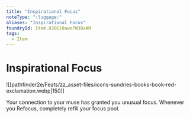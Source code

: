 ```yaml
---
title: "Inspirational Focus"
noteType: ":luggage:"
aliases: "Inspirational Focus"
foundryId: Item.83OGl0awoPW38xAM
tags:
  - Item
---
```


# Inspirational Focus
![[pathfinder2e/Feats/zz_asset-files/icons-sundries-books-book-red-exclamation.webp|150]]

Your connection to your muse has granted you unusual focus. Whenever you Refocus, completely refill your focus pool.
